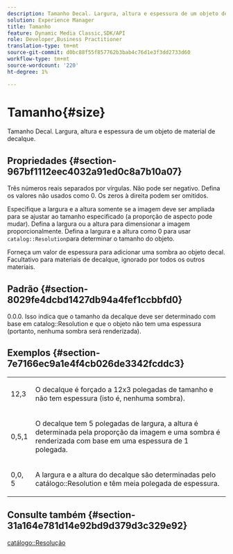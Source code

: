 ```yaml
---
description: Tamanho Decal. Largura, altura e espessura de um objeto de material de decalque.
solution: Experience Manager
title: Tamanho
feature: Dynamic Media Classic,SDK/API
role: Developer,Business Practitioner
translation-type: tm+mt
source-git-commit: d0bc88f55f857762b3bab4c76d1e3f3dd2733d60
workflow-type: tm+mt
source-wordcount: '220'
ht-degree: 1%

---
```



# Tamanho{#size}

Tamanho Decal. Largura, altura e espessura de um objeto de material de decalque.

## Propriedades {#section-967bf1112eec4032a91ed0c8a7b10a07}

Três números reais separados por vírgulas. Não pode ser negativo. Defina os valores não usados como 0. Os zeros à direita podem ser omitidos.

Especifique a largura e a altura somente se a imagem deve ser ampliada para se ajustar ao tamanho especificado (a proporção de aspecto pode mudar). Defina a largura ou a altura para dimensionar a imagem proporcionalmente. Defina a largura e a altura como 0 para usar `catalog::Resolution`para determinar o tamanho do objeto.

Forneça um valor de espessura para adicionar uma sombra ao objeto decal. Facultativo para materiais de decalque, ignorado por todos os outros materiais.

## Padrão {#section-8029fe4dcbd1427db94a4fef1ccbbfd0}

0.0.0. Isso indica que o tamanho da decalque deve ser determinado com base em catalog::Resolution e que o objeto não tem uma espessura (portanto, nenhuma sombra será renderizada).

## Exemplos {#section-7e7166ec9a1e4f4cb026de3342fcddc3}

<table id="simpletable_E3503BD975F342C58DDB4C2B56BF0CEE"> 
 <tr class="strow"> 
  <td class="stentry"> <p>12,3 </p></td> 
  <td class="stentry"> <p>O decalque é forçado a 12x3 polegadas de tamanho e não tem espessura (isto é, nenhuma sombra). </p></td> 
 </tr> 
 <tr class="strow"> 
  <td class="stentry"> <p>0,5,1 </p></td> 
  <td class="stentry"> <p>O decalque tem 5 polegadas de largura, a altura é determinada pela proporção da imagem e uma sombra é renderizada com base em uma espessura de 1 polegada. </p></td> 
 </tr> 
 <tr class="strow"> 
  <td class="stentry"> <p>0,0, 5 </p></td> 
  <td class="stentry"> <p>A largura e a altura do decalque são determinadas pelo catálogo::Resolution e têm meia polegada de espessura. </p></td> 
 </tr> 
</table>

## Consulte também {#section-31a164e781d14e92bd9d379d3c329e92}

[catálogo::Resolução](../../../../../ir-api/material-cat/image-rendering-api-ref/c-ir-material-catalog/c-ir-attributes-reference/r-ir-resolution.md#reference-09fe14e6bfbf4db6b7f4369fffecc806)
